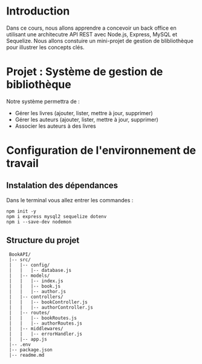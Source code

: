 # Introduction 

Dans ce cours, nous allons apprendre a concevoir un back office en utilisant une architecutre API REST avec Node.js, Express, MySQL et Sequelize. Nous allons constuire un mini-projet de gestion de blibliothèque pour illustrer les concepts clés.



# Projet : Système de gestion de bibliothèque
Notre système permettra de : 
* Gérer les livres (ajouter, lister, mettre à jour, supprimer)
* Gérer les auteurs (ajouter, lister, mettre à jour, supprimer)
* Associer les auteurs à des livres

# Configuration de l'environnement de travail 
## Instalation des dépendances 
Dans le terminal vous allez entrer les commandes : 
```
npm init -y
npm i express mysql2 sequelize dotenv
npm i --save-dev nodemon
```

## Structure du projet 
```
 BookAPI/
 |-- src/
 |   |-- config/
 |   |   |-- database.js
 |   |-- models/
 |   |   |-- index.js
 |   |   |-- book.js
 |   |   |-- author.js
 |   |-- controllers/
 |   |   |-- bookController.js
 |   |   |-- authorController.js
 |   |-- routes/
 |   |   |-- bookRoutes.js
 |   |   |-- authorRoutes.js
 |   |-- middlewares/
 |   |   |-- errorHandler.js
 |   |-- app.js
 |-- .env
 |-- package.json
 |-- readme.md

```